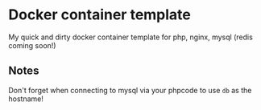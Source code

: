 # Docker container template

My quick and dirty docker container template for php, nginx, mysql (redis coming soon!)

## Notes

Don't forget when connecting to mysql via your phpcode to use `db` as the hostname!